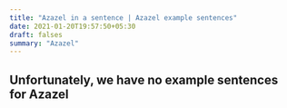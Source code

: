 ```yaml
---
title: "Azazel in a sentence | Azazel example sentences"
date: 2021-01-20T19:57:50+05:30
draft: falses
summary: "Azazel"
---
```

## Unfortunately, we have no example sentences for Azazel                 
